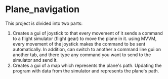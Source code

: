 # Plane_navigation

This project is divided into two parts:
1. Creates a gui of joystick to that every movement of it sends a command to a flight simulator (flight gear) to move the plane in it.
   using MVVM, every movement of the joystick makes the command to be sent automatically.
   In addition, can switch to another a command line gui on another tab, and there type any command you want to send to the simulator and send it.
2. Creates a gui of a map which represents the plane's path.
   Updating the program with data from the simulator and represents the plane's path.

